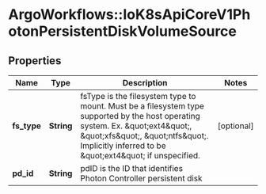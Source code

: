 # ArgoWorkflows::IoK8sApiCoreV1PhotonPersistentDiskVolumeSource

## Properties
Name | Type | Description | Notes
------------ | ------------- | ------------- | -------------
**fs_type** | **String** | fsType is the filesystem type to mount. Must be a filesystem type supported by the host operating system. Ex. \&quot;ext4\&quot;, \&quot;xfs\&quot;, \&quot;ntfs\&quot;. Implicitly inferred to be \&quot;ext4\&quot; if unspecified. | [optional] 
**pd_id** | **String** | pdID is the ID that identifies Photon Controller persistent disk | 


